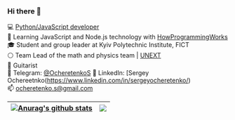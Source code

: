 ### Hi there 👋
 
💻 [Python/JavaScript developer](https://github.com/SergeyOcheretenko)  
🌱 Learning JavaScript and Node.js technology with [HowProgrammingWorks](https://www.github.com/HowProgrammingWorks)  
🎓 Student and group leader at Kyiv Polytechnic Institute, FICT   
⚪ Team Lead of the math and physics team | [UNEXT](https://unext.in.ua)   
🎸 Guitarist  
💬 Telegram: [@OcheretenkoS](https://telegram.me/OcheretenkoS)
🔭 LinkedIn: [Sergey Ochereetnko(https://www.linkedin.com/in/sergeyocheretenko/)  
📫 [ocheretenko.s@gmail.com](mailto:ocheretenko.s@gmail.com)
<!-- 📺 Resume -->

| <a href="https://github.com/anuraghazra/github-readme-stats"><img align="center" src="https://github-readme-stats.vercel.app/api?username=SergeyOcheretenko&hide=issues,contribs&count_private=true&show_icons=true&theme=buefy&hide_border=true" alt="Anurag's github stats" /></a> | <a href="https://github.com/anuraghazra/github-readme-stats"><img align="center" src="https://github-readme-stats.vercel.app/api/top-langs/?username=SergeyOcheretenko&layout=compact&hide_border=true&theme=buefy" /></a> |
| ------------- | ------------- |

<!--
**SergeyOcheretenko/SergeyOcheretenko** is a ✨ _special_ ✨ repository because its `README.md` (this file) appears on your GitHub profile.

Here are some ideas to get you started:

- 🔭 I’m currently working on ...
- 🌱 I’m currently learning ...
- 👯 I’m looking to collaborate on ...
- 🤔 I’m looking for help with ...
- 💬 Ask me about ...
- 📫 How to reach me: ...
- 😄 Pronouns: ...
- ⚡ Fun fact: ...
-->
